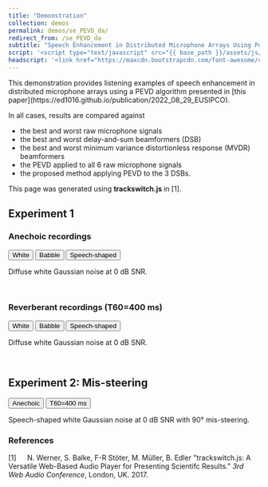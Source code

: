 ```yaml
---
title: "Demonstration"
collection: demos
permalink: demos/se_PEVD_da/
redirect_from: /se_PEVD_da
subtitle: "Speech Enhancement in Distributed Microphone Arrays Using Polynomial Eigenvalue Decomposition"
script: '<script type="text/javascript" src="{{ base_path }}/assets/js/custom.js"></script><script type="text/javascript">jQuery(document).ready(function() {jQuery(".player").trackSwitch({spacebar: true});});var settings = {onlyradiosolo: true,repeat: true,};$(".player").trackSwitch(settings);</script>'
headscript: '<link href="https://maxcdn.bootstrapcdn.com/font-awesome/4.7.0/css/font-awesome.min.css" rel="stylesheet" integrity="sha384-wvfXpqpZZVQGK6TAh5PVlGOfQNHSoD2xbE+QkPxCAFlNEevoEH3Sl0sibVcOQVnN" crossorigin="anonymous" /><link rel="stylesheet" href="{{ base_path }}/assets/css/trackswitch.min.css" />'
---
```

<head>
<link rel="stylesheet" href="{{ base_path }}/assets/css/trackswitch.min.css" />
</head>
This demonstration provides listening examples of speech enhancement in distributed microphone arrays using a PEVD algorithm presented in [this paper](https://ed1016.github.io/publication/2022_08_29_EUSIPCO).

In all cases, results are compared against
- the best and worst raw microphone signals
- the best and worst delay-and-sum beamformers (DSB)
- the best and worst minimum variance distortionless response (MVDR) beamformers 
- the PEVD applied to all 6 raw microphone signals
- the proposed method applying PEVD to the 3 DSBs.

This page was generated using <b> trackswitch.js </b> in [1].


## Experiment 1
### Anechoic recordings 
<div class="tab" style="min-width: 600px">
  <button class="tablinks active" onclick="openTab(event, 'White')">White</button>
  <button class="tablinks" onclick="openTab(event, 'Babble')">Babble</button>
  <button class="tablinks" onclick="openTab(event, 'Speech-shaped noise')">Speech-shaped</button>
</div>

<div id="White" class="tabcontent" style="display:block">
  <div class="player">
  <p>
      Diffuse white Gaussian noise at 0 dB SNR.
  </p>
  <!-- <img src="mix.png" class="seekable"> -->
  <ts-track title="Raw (best)">
      <ts-source src="../../files/se_PEVD_da/audio/white_0_mix_best.wav" type="audio/wav"></ts-source>
  </ts-track>
  <ts-track title="Raw (worst)">
      <ts-source src="../../files/se_PEVD_da/audio/white_0_mix_worst.wav" type="audio/wav"></ts-source>
  </ts-track>
  <ts-track title="DSB (best)">
      <ts-source src="../../files/se_PEVD_da/audio/white_0_dsb_best.wav" type="audio/wav"></ts-source>
  </ts-track>
  <ts-track title="DSB (worst)" style="overflow: hidden">
      <ts-source src="../../files/se_PEVD_da/audio/white_0_dsb_worst.wav" type="audio/wav"></ts-source>
  </ts-track>
  <ts-track title="MVDR (best)">
      <ts-source src="../../files/se_PEVD_da/audio/white_0_mvdr_best.wav" type="audio/wav"></ts-source>
  </ts-track>
  <ts-track title="MVDR (worst)">
      <ts-source src="../../files/se_PEVD_da/audio/white_0_mvdr_worst.wav" type="audio/wav"></ts-source>
  </ts-track>
  <ts-track title="PEVD full">
      <ts-source src="../../files/se_PEVD_da/audio/white_0_pevd_full.wav" type="audio/wav"></ts-source>
  </ts-track>
  <ts-track title="PEVD proposed">
      <ts-source src="../../files/se_PEVD_da/audio/white_0_pevd.wav" type="audio/wav"></ts-source>
  </ts-track>
</div>
</div>

<div id="Babble" class="tabcontent" style="display:none">
  <div class="player">
  <p>
      Diffuse babble noise at 0 dB SNR.
  </p>
  <!-- <img src="mix.png" class="seekable"> -->
  <ts-track title="Raw (best)">
      <ts-source src="../../files/se_PEVD_da/audio/babble_0_raw_best.wav" type="audio/wav"></ts-source>
  </ts-track>
  <ts-track title="Raw (worst)">
      <ts-source src="../../files/se_PEVD_da/audio/babble_0_raw_worst.wav" type="audio/wav"></ts-source>
  </ts-track>
  <ts-track title="DSB (best)">
      <ts-source src="../../files/se_PEVD_da/audio/babble_0_dsb_best.wav" type="audio/wav"></ts-source>
  </ts-track>
  <ts-track title="DSB (worst)" style="overflow: hidden">
      <ts-source src="../../files/se_PEVD_da/audio/babble_0_dsb_worst.wav" type="audio/wav"></ts-source>
  </ts-track>
  <ts-track title="MVDR (best)">
      <ts-source src="../../files/se_PEVD_da/audio/babble_0_mvdr_best.wav" type="audio/wav"></ts-source>
  </ts-track>
  <ts-track title="MVDR (worst)">
      <ts-source src="../../files/se_PEVD_da/audio/babble_0_mvdr_worst.wav" type="audio/wav"></ts-source>
  </ts-track>
  <ts-track title="PEVD full">
      <ts-source src="../../files/se_PEVD_da/audio/babble_0_pevd_full.wav" type="audio/wav"></ts-source>
  </ts-track>
  <ts-track title="PEVD proposed">
      <ts-source src="../../files/se_PEVD_da/audio/babble_0_pevd.wav" type="audio/wav"></ts-source>
  </ts-track>
</div>
</div>

<div id="Speech-shaped noise" class="tabcontent" style="display:none">
  <div class="player">
  <p>
      Diffuse speech-shaped noise at 0 dB SNR.
  </p>
  <!-- <img src="mix.png" class="seekable"> -->
  <ts-track title="Raw (best)">
      <ts-source src="../../files/se_PEVD_da/audio/speech-shaped_0_raw_best.wav" type="audio/wav"></ts-source>
  </ts-track>
  <ts-track title="Raw (worst)">
      <ts-source src="../../files/se_PEVD_da/audio/speech-shaped_0_raw_worst.wav" type="audio/wav"></ts-source>
  </ts-track>
  <ts-track title="DSB (best)">
      <ts-source src="../../files/se_PEVD_da/audio/speech-shaped_0_dsb_best.wav" type="audio/wav"></ts-source>
  </ts-track>
  <ts-track title="DSB (worst)" style="overflow: hidden">
      <ts-source src="../../files/se_PEVD_da/audio/speech-shaped_0_dsb_worst.wav" type="audio/wav"></ts-source>
  </ts-track>
  <ts-track title="MVDR (best)">
      <ts-source src="../../files/se_PEVD_da/audio/speech-shaped_0_mvdr_best.wav" type="audio/wav"></ts-source>
  </ts-track>
  <ts-track title="MVDR (worst)">
      <ts-source src="../../files/se_PEVD_da/audio/speech-shaped_0_mvdr_worst.wav" type="audio/wav"></ts-source>
  </ts-track>
  <ts-track title="PEVD full">
      <ts-source src="../../files/se_PEVD_da/audio/speech-shaped_0_pevd_full.wav" type="audio/wav"></ts-source>
  </ts-track>
  <ts-track title="PEVD proposed">
      <ts-source src="../../files/se_PEVD_da/audio/speech-shaped_0_pevd.wav" type="audio/wav"></ts-source>
  </ts-track>
</div>
</div>

<br>

### Reverberant recordings (T60=400 ms)
<div class="tab" style="min-width: 600px">
  <button class="tablinks2 active" onclick="openTab2(event, 'Whitereverb')">White</button>
  <button class="tablinks2" onclick="openTab2(event, 'Babblereverb')">Babble</button>
  <button class="tablinks2" onclick="openTab2(event, 'Speech-shaped noisereverb')">Speech-shaped</button>
</div>

<div id="Whitereverb" class="tabcontent2" style="display:block">
  <div class="player">
  <p>
      Diffuse white Gaussian noise at 0 dB SNR.
  </p>
  <!-- <img src="raw.png" class="seekable"> -->
  <ts-track title="Raw (best)">
      <ts-source src="../../files/se_PEVD_da/audio/reverb_400_white_0_raw_best.wav" type="audio/wav"></ts-source>
  </ts-track>
  <ts-track title="Raw (worst)">
      <ts-source src="../../files/se_PEVD_da/audio/reverb_400_white_0_raw_worst.wav" type="audio/wav"></ts-source>
  </ts-track>
  <ts-track title="DSB (best)">
      <ts-source src="../../files/se_PEVD_da/audio/reverb_400_white_0_dsb_best.wav" type="audio/wav"></ts-source>
  </ts-track>
  <ts-track title="DSB (worst)" style="overflow: hidden">
      <ts-source src="../../files/se_PEVD_da/audio/reverb_400_white_0_dsb_worst.wav" type="audio/wav"></ts-source>
  </ts-track>
  <ts-track title="MVDR (best)">
      <ts-source src="../../files/se_PEVD_da/audio/reverb_400_white_0_mvdr_best.wav" type="audio/wav"></ts-source>
  </ts-track>
  <ts-track title="MVDR (worst)">
      <ts-source src="../../files/se_PEVD_da/audio/reverb_400_white_0_mvdr_worst.wav" type="audio/wav"></ts-source>
  </ts-track>
  <ts-track title="PEVD full">
      <ts-source src="../../files/se_PEVD_da/audio/reverb_400_white_0_pevd_full.wav" type="audio/wav"></ts-source>
  </ts-track>
  <ts-track title="PEVD proposed">
      <ts-source src="../../files/se_PEVD_da/audio/reverb_400_white_0_pevd.wav" type="audio/wav"></ts-source>
  </ts-track>
</div>
</div>

<div id="Babblereverb" class="tabcontent2" style="display:none">
  <div class="player">
  <p>
      Diffuse babble noise at 0 dB SNR.
  </p>
  <!-- <img src="raw.png" class="seekable"> -->
  <ts-track title="Raw (best)">
      <ts-source src="../../files/se_PEVD_da/audio/reverb_400_babble_0_raw_best.wav" type="audio/wav"></ts-source>
  </ts-track>
  <ts-track title="Raw (worst)">
      <ts-source src="../../files/se_PEVD_da/audio/reverb_400_babble_0_raw_worst.wav" type="audio/wav"></ts-source>
  </ts-track>
  <ts-track title="DSB (best)">
      <ts-source src="../../files/se_PEVD_da/audio/reverb_400_babble_0_dsb_best.wav" type="audio/wav"></ts-source>
  </ts-track>
  <ts-track title="DSB (worst)" style="overflow: hidden">
      <ts-source src="../../files/se_PEVD_da/audio/reverb_400_babble_0_dsb_worst.wav" type="audio/wav"></ts-source>
  </ts-track>
  <ts-track title="MVDR (best)">
      <ts-source src="../../files/se_PEVD_da/audio/reverb_400_babble_0_mvdr_best.wav" type="audio/wav"></ts-source>
  </ts-track>
  <ts-track title="MVDR (worst)">
      <ts-source src="../../files/se_PEVD_da/audio/reverb_400_babble_0_mvdr_worst.wav" type="audio/wav"></ts-source>
  </ts-track>
  <ts-track title="PEVD full">
      <ts-source src="../../files/se_PEVD_da/audio/reverb_400_babble_0_pevd_full.wav" type="audio/wav"></ts-source>
  </ts-track>
  <ts-track title="PEVD proposed">
      <ts-source src="../../files/se_PEVD_da/audio/reverb_400_babble_0_pevd.wav" type="audio/wav"></ts-source>
  </ts-track>
</div>
</div>

<div id="Speech-shaped noisereverb" class="tabcontent2" style="display:none">
  <div class="player">
  <p>
      Diffuse speech-shaped noise at 0 dB SNR.
  </p>
  <!-- <img src="mix.png" class="seekable"> -->
  <ts-track title="Raw (best)">
      <ts-source src="../../files/se_PEVD_da/audio/reverb_400_speech-shaped_0_raw_best.wav" type="audio/wav"></ts-source>
  </ts-track>
  <ts-track title="Raw (worst)">
      <ts-source src="../../files/se_PEVD_da/audio/reverb_400_speech-shaped_0_raw_worst.wav" type="audio/wav"></ts-source>
  </ts-track>
  <ts-track title="DSB (best)">
      <ts-source src="../../files/se_PEVD_da/audio/reverb_400_speech-shaped_0_dsb_best.wav" type="audio/wav"></ts-source>
  </ts-track>
  <ts-track title="DSB (worst)" style="overflow: hidden">
      <ts-source src="../../files/se_PEVD_da/audio/reverb_400_speech-shaped_0_dsb_worst.wav" type="audio/wav"></ts-source>
  </ts-track>
  <ts-track title="MVDR (best)">
      <ts-source src="../../files/se_PEVD_da/audio/reverb_400_speech-shaped_0_mvdr_best.wav" type="audio/wav"></ts-source>
  </ts-track>
  <ts-track title="MVDR (worst)">
      <ts-source src="../../files/se_PEVD_da/audio/reverb_400_speech-shaped_0_mvdr_worst.wav" type="audio/wav"></ts-source>
  </ts-track>
  <ts-track title="PEVD full">
      <ts-source src="../../files/se_PEVD_da/audio/reverb_400_speech-shaped_0_pevd_full.wav" type="audio/wav"></ts-source>
  </ts-track>
  <ts-track title="PEVD proposed">
      <ts-source src="../../files/se_PEVD_da/audio/reverb_400_speech-shaped_0_pevd.wav" type="audio/wav"></ts-source>
  </ts-track>
</div>
</div>

<br>

## Experiment 2: Mis-steering
<div class="tab" style="min-width: 600px">
  <button class="tablinks3 active" onclick="openTab3(event, 'Anechoic')">Anechoic</button>
  <button class="tablinks3" onclick="openTab3(event, 'T60=400')">T60=400 ms</button>
</div>

<div id="Anechoic" class="tabcontent3" style="display:block">
  <div class="player">
  <p>
      Speech-shaped white Gaussian noise at 0 dB SNR with 90&deg; mis-steering.
  </p>
  <!-- <img src="raw.png" class="seekable"> -->
  <ts-track title="Raw (best)">
      <ts-source src="../../files/se_PEVD_da/audio/mis_90_speech-shaped_0_raw_best.wav" type="audio/wav"></ts-source>
  </ts-track>
  <ts-track title="Raw (worst)">
      <ts-source src="../../files/se_PEVD_da/audio/mis_90_speech-shaped_0_raw_worst.wav" type="audio/wav"></ts-source>
  </ts-track>
  <ts-track title="DSB (best)">
      <ts-source src="../../files/se_PEVD_da/audio/mis_90_speech-shaped_0_dsb_best.wav" type="audio/wav"></ts-source>
  </ts-track>
  <ts-track title="DSB (worst)" style="overflow: hidden">
      <ts-source src="../../files/se_PEVD_da/audio/mis_90_speech-shaped_0_dsb_worst.wav" type="audio/wav"></ts-source>
  </ts-track>
  <ts-track title="MVDR (best)">
      <ts-source src="../../files/se_PEVD_da/audio/mis_90_speech-shaped_0_mvdr_best.wav" type="audio/wav"></ts-source>
  </ts-track>
  <ts-track title="MVDR (worst)">
      <ts-source src="../../files/se_PEVD_da/audio/mis_90_speech-shaped_0_mvdr_worst.wav" type="audio/wav"></ts-source>
  </ts-track>
  <ts-track title="PEVD full">
      <ts-source src="../../files/se_PEVD_da/audio/mis_90_speech-shaped_0_pevd_full.wav" type="audio/wav"></ts-source>
  </ts-track>
  <ts-track title="PEVD proposed">
      <ts-source src="../../files/se_PEVD_da/audio/mis_90_speech-shaped_0_pevd.wav" type="audio/wav"></ts-source>
  </ts-track>
</div>
</div>

<div id="T60=400" class="tabcontent3" style="display:none">
  <div class="player">
  <p>
      Speech-shaped white Gaussian noise at 0 dB SNR with 90&deg; mis-steering.
  </p>
  <!-- <img src="raw.png" class="seekable"> -->
  <ts-track title="Raw (best)">
      <ts-source src="../../files/se_PEVD_da/audio/mis_90_reverb_400_speech-shaped_0_raw_best.wav" type="audio/wav"></ts-source>
  </ts-track>
  <ts-track title="Raw (worst)">
      <ts-source src="../../files/se_PEVD_da/audio/mis_90_reverb_400_speech-shaped_0_raw_worst.wav" type="audio/wav"></ts-source>
  </ts-track>
  <ts-track title="DSB (best)">
      <ts-source src="../../files/se_PEVD_da/audio/mis_90_reverb_400_speech-shaped_0_dsb_best.wav" type="audio/wav"></ts-source>
  </ts-track>
  <ts-track title="DSB (worst)" style="overflow: hidden">
      <ts-source src="../../files/se_PEVD_da/audio/mis_90_reverb_400_speech-shaped_0_dsb_worst.wav" type="audio/wav"></ts-source>
  </ts-track>
  <ts-track title="MVDR (best)">
      <ts-source src="../../files/se_PEVD_da/audio/mis_90_reverb_400_speech-shaped_0_mvdr_best.wav" type="audio/wav"></ts-source>
  </ts-track>
  <ts-track title="MVDR (worst)">
      <ts-source src="../../files/se_PEVD_da/audio/mis_90_reverb_400_speech-shaped_0_mvdr_worst.wav" type="audio/wav"></ts-source>
  </ts-track>
  <ts-track title="PEVD full">
      <ts-source src="../../files/se_PEVD_da/audio/mis_90_reverb_400_speech-shaped_0_pevd_full.wav" type="audio/wav"></ts-source>
  </ts-track>
  <ts-track title="PEVD proposed">
      <ts-source src="../../files/se_PEVD_da/audio/mis_90_reverb_400_speech-shaped_0_pevd.wav" type="audio/wav"></ts-source>
  </ts-track>
</div>
</div>

### References
[1] &emsp; N. Werner, S. Balke, F-R Stöter, M. Müller, B. Edler "trackswitch.js: A Versatile Web-Based Audio Player for Presenting Scientifc Results." <i> 3rd Web Audio Conference</i>, London, UK. 2017.




